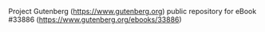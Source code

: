 Project Gutenberg (https://www.gutenberg.org) public repository for eBook #33886 (https://www.gutenberg.org/ebooks/33886)
